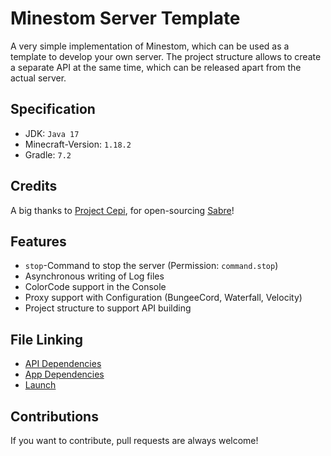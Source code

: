 # Minestom Server Template

A very simple implementation of Minestom, which can be used as a template to develop your own
server. The project structure allows to create a separate API at the same time, which can be
released apart from the actual server.

## Specification

* JDK: ``Java 17``
* Minecraft-Version: ``1.18.2``
* Gradle: ``7.2``

## Credits

A big thanks to [Project Cepi](https://github.com/Project-Cepi), for
open-sourcing [Sabre](https://github.com/Project-Cepi/Sabre)!

## Features

* ``stop``-Command to stop the server (Permission: ``command.stop``)
* Asynchronous writing of Log files
* ColorCode support in the Console
* Proxy support with Configuration (BungeeCord, Waterfall, Velocity)
* Project structure to support API building

## File Linking

* [API Dependencies](server-api/build.gradle)
* [App Dependencies](server-app/build.gradle)
* [Launch](server-app/src/main/java/eu/koboo/minestom/Launch.java)

## Contributions

If you want to contribute, pull requests are always welcome!
